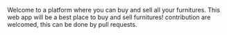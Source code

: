 Welcome to a platform where you can buy and sell all your furnitures. This web app will  be a best place to buy and sell furnitures! contribution are welcomed, this can be done by pull requests.
